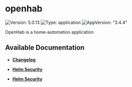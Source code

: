 # openhab

![Version: 5.0.13](https://img.shields.io/badge/Version-5.0.13-informational?style=flat-square) ![Type: application](https://img.shields.io/badge/Type-application-informational?style=flat-square) ![AppVersion: "3.4.4"](https://img.shields.io/badge/AppVersion-"3.4.4"-informational?style=flat-square)

OpenHab is a home-automation application

## Available Documentation

- [**Changelog**](CHANGELOG)

- [**Helm Security**](container-security)

- [**Helm Security**](helm-security)

